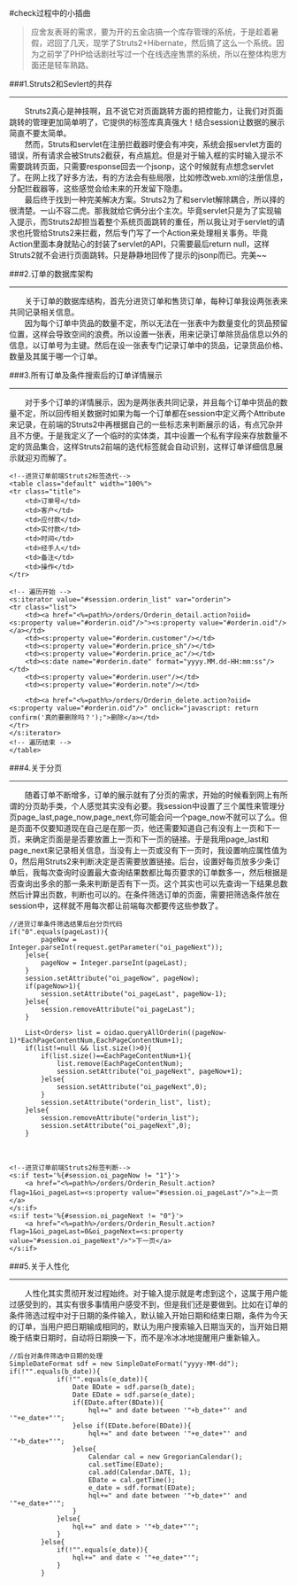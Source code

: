 #check过程中的小插曲
>应舍友表哥的需求，要为开的五金店搞一个库存管理的系统，于是趁着暑假，迟回了几天，现学了Struts2+Hibernate，然后搞了这么一个系统。因为之前学了PHP给话剧社写过一个在线选座售票的系统，所以在整体构思方面还是轻车熟路。

###1.Struts2和Sevlert的共存

----------
　　Struts2真心是神技啊，且不说它对页面跳转方面的把控能力，让我们对页面跳转的管理更加简单明了，它提供的标签库真真强大！结合session让数据的展示简直不要太简单。<br>
　　然而，Struts和servlet在注册拦截器时便会有冲突，系统会报servlet方面的错误，所有请求会被Struts2截获，有点尴尬。但是对于输入框的实时输入提示不需要跳转页面，只需要response回去一个jsonp，这个时候就有点想念servlet了。在网上找了好多方法，有的方法会有些局限，比如修改web.xml的注册信息，分配拦截器等，这些感觉会给未来的开发留下隐患。<br>
　　最后终于找到一种完美解决方案。Struts2为了和servlet解除耦合，所以择的很清楚。一山不容二虎。那我就给它俩分出个主次。毕竟servlet只是为了实现输入提示，而Struts2却担当着整个系统页面跳转的重任，所以我让对于servlet的请求也托管给Struts2来拦截，然后专门写了一个Action来处理相关事务。毕竟Action里面本身就贴心的封装了servlet的API，只需要最后return null，这样Struts2就不会进行页面跳转。只是静静地回传了提示的jsonp而已。完美~~

###2.订单的数据库架构

----------

　　关于订单的数据库结构，首先分进货订单和售货订单，每种订单我设两张表来共同记录相关信息。<br>
　　因为每个订单中货品的数量不定，所以无法在一张表中为数量变化的货品预留位置，这样会导致空间的浪费。所以设置一张表，用来记录订单除货品信息以外的信息，以订单号为主键。然后在设一张表专门记录订单中的货品，记录货品价格、数量及其属于哪一个订单。

###3.所有订单及条件搜索后的订单详情展示

----------
　　对于多个订单的详情展示，因为是两张表共同记录，并且每个订单中货品的数量不定，所以回传相关数据时如果为每一个订单都在session中定义两个Attribute来记录，在前端的Struts2中再根据自己的一些标志来判断展示的话，有点冗杂并且不方便。于是我定义了一个临时的实体类，其中设置一个私有字段来存放数量不定的货品集合，这样Struts2前端的迭代标签就会自动识别，这样订单详细信息展示就迎刃而解了。
    
    <!--进货订单前端Struts2标签迭代-->
	<table class="default" width="100%">
	<tr class="title">
		<td>订单号</td>
		<td>客户</td>
		<td>应付款</td>
		<td>实付款</td>
		<td>时间</td>
		<td>经手人</td>
		<td>备注</td>
		<td>操作</td>
	</tr>
	
	<!-- 遍历开始 -->
	<s:iterator value="#session.orderin_list" var="orderin">
	<tr class="list">
		<td><a href="<%=path%>/orders/Orderin_detail.action?oiid=<s:property value="#orderin.oid"/>"><s:property value="#orderin.oid"/></a></td>
		<td><s:property value="#orderin.customer"/></td>
		<td><s:property value="#orderin.price_sh"/></td>
		<td><s:property value="#orderin.price_ac"/></td>
		<td><s:date name="#orderin.date" format="yyyy.MM.dd-HH:mm:ss"/></td>
		<td><s:property value="#orderin.user"/></td>
		<td><s:property value="#orderin.note"/></td>
		
		<td><a href="<%=path%>/orders/Orderin_delete.action?oiid=<s:property value="#orderin.oid"/>" onclick="javascript: return confirm('真的要删除吗？');">删除</a></td>
	</tr>
	</s:iterator>
	<!-- 遍历结束 -->
    </table>

###4.关于分页

----------
　　随着订单不断增多，订单的展示就有了分页的需求，开始的时候看到网上有所谓的分页助手类，个人感觉其实没有必要。我session中设置了三个属性来管理分页page\_last,page\_now,page\_next,你可能会问一个page\_now不就可以了么。但是页面不仅要知道现在自己是在那一页，他还需要知道自己有没有上一页和下一页，来确定页面是是否要放置上一页和下一页的链接。于是我用page\_last和page\_next来记录相关信息，当没有上一页或没有下一页时，我设置响应属性值为0，然后用Struts2来判断决定是否需要放置链接。后台，设置好每页放多少条订单后，我每次查询时设置最大查询结果数都比每页要求的订单数多一，然后根据是否查询出多余的那一条来判断是否有下一页。这个其实也可以先查询一下结果总数然后计算出页数，判断也可以的。在条件筛选订单的页面，需要把筛选条件放在session中，这样就不用每次都让前端每次都要传这些参数了。
	
	//进货订单条件筛选结果后台分页代码
	if("0".equals(pageLast)){
			pageNow = Integer.parseInt(request.getParameter("oi_pageNext"));
		}else{
			pageNow = Integer.parseInt(pageLast);
		}
		session.setAttribute("oi_pageNow", pageNow);		
		if(pageNow>1){
			session.setAttribute("oi_pageLast", pageNow-1);
		}else{
			session.removeAttribute("oi_pageLast");
		}
		
		List<Orders> list = oidao.queryAllOrderin((pageNow-1)*EachPageContentNum,EachPageContentNum+1);
		if(list!=null && list.size()>0){
			if(list.size()==EachPageContentNum+1){
				list.remove(EachPageContentNum);
				session.setAttribute("oi_pageNext", pageNow+1);
			}else{
				session.setAttribute("oi_pageNext",0);
			}
			session.setAttribute("orderin_list", list);
		}else{
			session.removeAttribute("orderin_list");
			session.setAttribute("oi_pageNext",0);
		}
<br>

	<!--进货订单前端Struts2标签判断-->
    <s:if test='%{#session.oi_pageNow != "1"}'>
		<a href="<%=path%>/orders/Orderin_Result.action?flag=1&oi_pageLast=<s:property value="#session.oi_pageLast"/>">上一页</a>
	</s:if>
	<s:if test='%{#session.oi_pageNext != "0"}'>
		<a href="<%=path%>/orders/Orderin_Result.action?flag=1&oi_pageLast=0&oi_pageNext=<s:property value="#session.oi_pageNext"/>">下一页</a>
	</s:if>

###5.关于人性化

----------
　　人性化其实贯彻开发过程始终。对于输入提示就是考虑到这个，这属于用户能过感受到的，其实有很多事情用户感受不到，但是我们还是要做到。比如在订单的条件筛选过程中对于日期的条件输入，默认输入开始日期和结束日期，条件为今天的订单，当用户把日期输成相同的，默认为用户搜索输入日期当天的，当开始日期晚于结束日期时，自动将日期换一下，而不是冷冰冰地提醒用户重新输入。
    
	//后台对条件筛选中日期的处理    
	SimpleDateFormat sdf = new SimpleDateFormat("yyyy-MM-dd");
    if(!"".equals(b_date)){
				if(!"".equals(e_date)){
					Date BDate = sdf.parse(b_date);
					Date EDate = sdf.parse(e_date);
					if(EDate.after(BDate)){
						hql+=" and date between '"+b_date+"' and '"+e_date+"'";
					}else if(EDate.before(BDate)){
						hql+=" and date between '"+e_date+"' and '"+b_date+"'";
					}else{
						Calendar cal = new GregorianCalendar();
						cal.setTime(EDate);
						cal.add(Calendar.DATE, 1);
						EDate = cal.getTime();
						e_date = sdf.format(EDate);
						hql+=" and date between '"+b_date+"' and '"+e_date+"'";
					}
				}else{
					hql+=" and date > '"+b_date+"'";
				}
			}else{
				if(!"".equals(e_date)){
					hql+=" and date < '"+e_date+"'";
				}
			}
